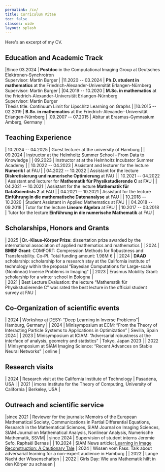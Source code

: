 ```yaml
---
permalink: /cv/
title: Curriculum Vitae
toc: false
classes: wide
layout: splash
---
```


Here's an excerpt of my CV.


## Education and Academic Track

|Since 03.2024       | **Postdoc** in the Computational Imaging Group at Deutsches Elektronen-Synchrotron <br /> Supervisor: Martin Burger |
|11.2020 -- 03.2024  | **Ph.D. student in mathematics** at the Friedrich-Alexander-Universität Erlangen-Nürnberg <br /> Supervisor: Martin Burger |
|04.2019 -- 10.2020  | **M.Sc. in mathematics** at the Friedrich-Alexander-Universität Erlangen-Nürnberg <br /> Supervisor: Martin Burger <br /> Thesis title: Continuum Limit for Lipschitz Learning on Graphs |
|10.2015 -- 02.2019  | **B.Sc. in mathematics** at the Friedrich-Alexander-Universität Erlangen-Nürnberg |
|09.2007 -- 07.2015  | Abitur at Erasmus-Gymnasium Amberg, Germany |

## Teaching Experience

| 10.2024 -- 04.2025 | Guest lecturer at the university of Hamburg                                       |
| 09.2024            | Instructor at the Helmholtz Summer School - From Data to Knowledge                |
| 09.2023            | Instructor at at the Helmholtz Incubator Summer Academy                           |
| 10.2022 -- 04.2023 | Assistant and lecturer for the lecture **Numerik I** at FAU                       |
| 04.2022 -- 10.2022 | Assistant for the lecture **Diskretisierung und numerische Optimierung** at FAU   |
| 10.2021 -- 04.2022 | Assistant and lecturer for **Mathematik für Physikstudierende C** at FAU          |
| 04.2021 -- 10.2021 | Assistant for the lecture **Mathematik für DataScientists 2** at FAU              |
| 04.2021 -- 10.2021 | Assistant for the lecture **Einführung in die mathematische Datenanalyse** at FAU |
| 10.2018 -- 10.2020 | Student Assistant in Applied Mathematics at FAU                                   |
| 04.2018 -- 09.2018 | Tutor for the lecture **Lineare Algebra** at FAU                                  |
| 10.2017 -- 03.2018 | Tutor for the lecture **Einführung in die numerische Mathematik** at FAU          |

## Scholarships, Honors and Grants

| 2025               | **Dr.-Klaus-Körper Prize**: dissertation prize awarded by the international association of applied mathematics and mathematics                                                                       |
| 2024               | **BMBF Grant**: COMFORT: Compression Methods for Robustness and Transferability. Co-PI. Total funding amount: 1.98M €                                                                                |
| 2024               | **DAAD** scholarship: scholarship for a research stay at the California institute of technology within the proposal “Bayesian Computations for Large-scale (Nonlinear) Inverse Problems in Imaging”  |
| 2023               | Erasmus Mobility Grant: scholarship for a winter school in Bologna                                                                                                                                   |  
| 2021               | Best Lecture Evaluation: the lecture “Mathematik für Physikstudierende C” was rated the best lecture in the official student survey at FAU                                                           |

## Co-Organization of scientific events

| 2024 | Workshop at DESY: “Deep Learning in Inverse Problems”| Hamburg, Germany |
| 2024 | Minisymposium at ECM: “From the Theory of Interacting Particle Systems to Applications in Optimization” | Sevilla, Spain 2024 |
| 2023 | Minisymposium at ICIAM: “Adversarial robustness at the interface of analysis, geometry and statistics” | Tokyo, Japan 2023 |
| 2022 | Minisymposium at SIAM Imaging Science: “Recent Advances on Stable Neural Networks” | online |

## Research visits

| 2024 | Research visit at the California Institute of Technology              | Pasadena, USA |
| 2021 | imons Institute for the Theory of Computing, University of California | Berkeley, USA |

## Outreach and scientific service

|since 2021 | Reviewer for the journals: Memoirs of the European Mathematical Society, Communications in Partial Differential Equations, Research in the Mathematical Sciences, SIAM Journal on Imaging Sciences, SIAM Journal on Mathematical Analysis, Nonlinear Analysis, Numerische Mathematik, SSVM|
| since 2024 | Supervision of student interns Jeremie Sefo, Raphaël Bernas |
| 10.2024    | SIAM News article: [Learning in Image Reconstruction: A Cautionary Tale](https://sinews.siam.org/Details-Page/learning-in-image-reconstruction-a-cautionary-tale)
| 2024       | Wissen vom Fass: Talk about adversarial learning for a non-expert audience in Hamburg |
| 2022       | Lange Nacht der Wissenschaften |
| 2022       | Girls Day: Wie uns Mathematik hilft in den Körper zu schauen |